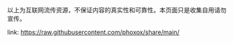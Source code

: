 以上为互联网流传资源，不保证内容的真实性和可靠性。本页面只是收集自用请勿宣传。

link:
https://raw.githubusercontent.com/phoxox/share/main/
